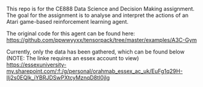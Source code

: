This repo is for the CE888 Data Science and Decision Making assignment.
The goal for the assignment is to analyse and interpret the actions of an Atari game-based reinforcement learning agent.

The original code for this agent can be found here: https://github.com/ppwwyyxx/tensorpack/tree/master/examples/A3C-Gym

Currently, only the data has been gathered, which can be found below (NOTE: The linke requires an essex account to view)
https://essexuniversity-my.sharepoint.com/:f:/g/personal/orahmab_essex_ac_uk/EuFg1q29H-lIj2s0EQlk_iYBRJDSwPXtcyMznqD8tI0jIg 
